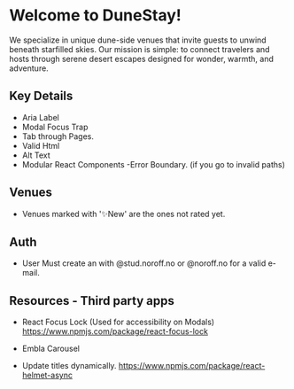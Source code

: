 # Welcome to DuneStay!

We specialize in unique dune-side venues that invite guests to unwind beneath starfilled skies. Our mission is simple: to connect travelers and hosts through serene desert escapes designed for wonder, warmth, and adventure.

## Key Details

- Aria Label
- Modal Focus Trap
- Tab through Pages.
- Valid Html
- Alt Text
- Modular React Components
  -Error Boundary. (if you go to invalid paths)

## Venues

- Venues marked with '✨New' are the ones not rated yet.

## Auth

- User Must create an with @stud.noroff.no or @noroff.no for a valid e-mail.

## Resources - Third party apps

- React Focus Lock (Used for accessibility on Modals)
  https://www.npmjs.com/package/react-focus-lock

- Embla Carousel

- Update titles dynamically.
  https://www.npmjs.com/package/react-helmet-async
